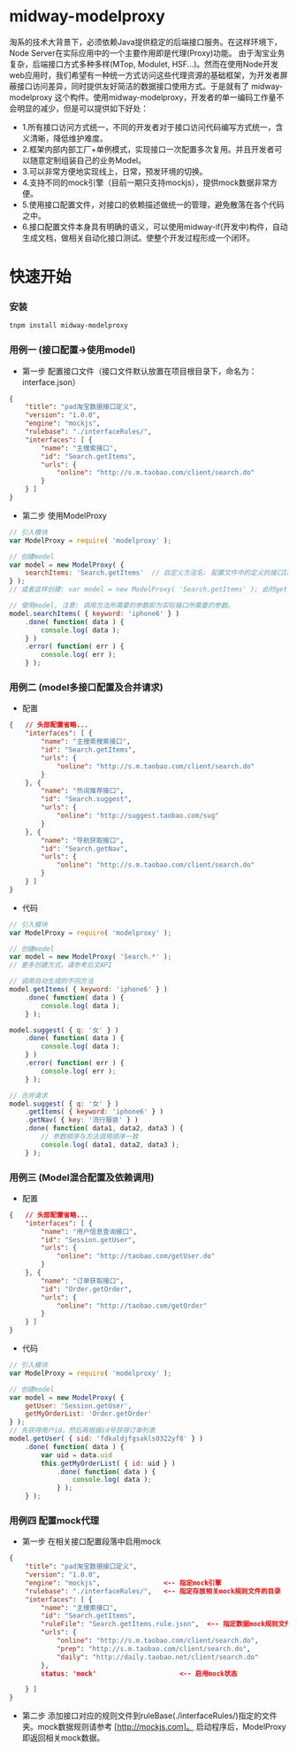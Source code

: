 # midway-modelproxy

淘系的技术大背景下，必须依赖Java提供稳定的后端接口服务。在这样环境下，Node Server在实际应用中的一个主要作用即是代理(Proxy)功能。
由于淘宝业务复杂，后端接口方式多种多样(MTop, Modulet, HSF...)。然而在使用Node开发web应用时，我们希望有一种统一方式访问这些代理资源的基础框架，为开发者屏蔽接口访问差异，同时提供友好简洁的数据接口使用方式。于是就有了 midway-modelproxy 这个构件。使用midway-modelproxy，开发者的单一编码工作量不会明显的减少，但是可以提供如下好处：

* 1.所有接口访问方式统一，不同的开发者对于接口访问代码编写方式统一，含义清晰，降低维护难度。
* 2.框架内部内部工厂+单例模式，实现接口一次配置多次复用。并且开发者可以随意定制组装自己的业务Model。
* 3.可以非常方便地实现线上，日常，预发环境的切换。
* 4.支持不同的mock引擎（目前一期只支持mockjs），提供mock数据非常方便。
* 5.使用接口配置文件，对接口的依赖描述做统一的管理，避免散落在各个代码之中。
* 6.接口配置文件本身具有明确的语义，可以使用midway-if(开发中)构件，自动生成文档，做相关自动化接口测试。使整个开发过程形成一个闭环。

# 快速开始

### 安装

```sh
tnpm install midway-modelproxy
```

### 用例一 (接口配置->使用model)
* 第一步 配置接口文件（接口文件默认放置在项目根目录下，命名为：interface.json）

```json
{
    "title": "pad淘宝数据接口定义",
    "version": "1.0.0",
    "engine": "mockjs",
    "rulebase": "./interfaceRules/",
    "interfaces": [ {
        "name": "主搜索接口",
        "id": "Search.getItems",
        "urls": {
            "online": "http://s.m.taobao.com/client/search.do"
        }
    } ]
}
```

* 第二步 使用ModelProxy

```js
// 引入模块
var ModelProxy = require( 'modelproxy' ); 

// 创建model
var model = new ModelProxy( {
    searchItems: 'Search.getItems'  // 自定义方法名: 配置文件中的定义的接口ID
} );
// 或者这样创建: var model = new ModelProxy( 'Search.getItems' ); 此时getItems 会作为为方法名

// 使用model, 注意: 调用方法所需要的参数即为实际接口所需要的参数。
model.searchItems( { keyword: 'iphone6' } )
    .done( function( data ) {
        console.log( data );
    } )
    .error( function( err ) {
        console.log( err );
    } );
```

### 用例二 (model多接口配置及合并请求)
* 配置

```json
{   // 头部配置省略...
    "interfaces": [ {
        "name": "主搜索搜索接口",
        "id": "Search.getItems",
        "urls": {
            "online": "http://s.m.taobao.com/client/search.do"
        }
    }, {
        "name": "热词推荐接口",
        "id": "Search.suggest",
        "urls": {
            "online": "http://suggest.taobao.com/sug"
        }
    }, {
        "name": "导航获取接口",
        "id": "Search.getNav",
        "urls": {
            "online": "http://s.m.taobao.com/client/search.do"
        }
    } ]
}
```

* 代码

```js
// 引入模块
var ModelProxy = require( 'modelproxy' ); 

// 创建model
var model = new ModelProxy( 'Search.*' );
// 更多创建方式，请参考后文API

// 调用自动生成的不同方法
model.getItems( { keyword: 'iphone6' } )
    .done( function( data ) {
        console.log( data );
    } );

model.suggest( { q: '女' } )
    .done( function( data ) {
        console.log( data );
    } )
    .error( function( err ) {
        console.log( err );
    } );

// 合并请求
model.suggest( { q: '女' } )
    .getItems( { keyword: 'iphone6' } )
    .getNav( { key: '流行服装' } )
    .done( function( data1, data2, data3 ) {
        // 参数顺序与方法调用顺序一致
        console.log( data1, data2, data3 );
    } );

```

### 用例三 (Model混合配置及依赖调用)

* 配置

```json
{   // 头部配置省略...
    "interfaces": [ {
        "name": "用户信息查询接口",
        "id": "Session.getUser",
        "urls": {
            "online": "http://taobao.com/getUser.do"
        }
    }, {
        "name": "订单获取接口",
        "id": "Order.getOrder",
        "urls": {
            "online": "http://taobao.com/getOrder"
        }
    } ]
}
```

* 代码

``` js
// 引入模块
var ModelProxy = require( 'modelproxy' ); 

// 创建model
var model = new ModelProxy( {
    getUser: 'Session.getUser',
    getMyOrderList: 'Order.getOrder'
} );
// 先获得用户id，然后再根据id号获得订单列表
model.getUser( { sid: 'fdkaldjfgsakls0322yf8' } )
    .done( function( data ) {
        var uid = data.uid
        this.getMyOrderList( { id: uid } )
            .done( function( data ) {
                console.log( data );
            } );
    } );
```

### 用例四 配置mock代理
* 第一步 在相关接口配置段落中启用mock

```json
{
    "title": "pad淘宝数据接口定义",
    "version": "1.0.0",
    "engine": "mockjs",                <-- 指定mock引擎
    "rulebase": "./interfaceRules/",   <-- 指定存放相关mock规则文件的目录
    "interfaces": [ {
        "name": "主搜索接口",
        "id": "Search.getItems",
        "ruleFile": "Search.getItems.rule.json",  <-- 指定数据mock规则文件名，如果不配置，则将默认设置为 id + '.rule.json'
        "urls": {
            "online": "http://s.m.taobao.com/client/search.do",
            "prep": "http://s.m.taobao.com/client/search.do",
            "daily": "http://daily.taobao.net/client/search.do"
        },
        status: 'mock'                     <-- 启用mock状态

    } ]
}
```

* 第二步 添加接口对应的规则文件到ruleBase(./interfaceRules/)指定的文件夹。mock数据规则请参考 [http://mockjs.com]。
启动程序后，ModelProxy即返回相关mock数据。



